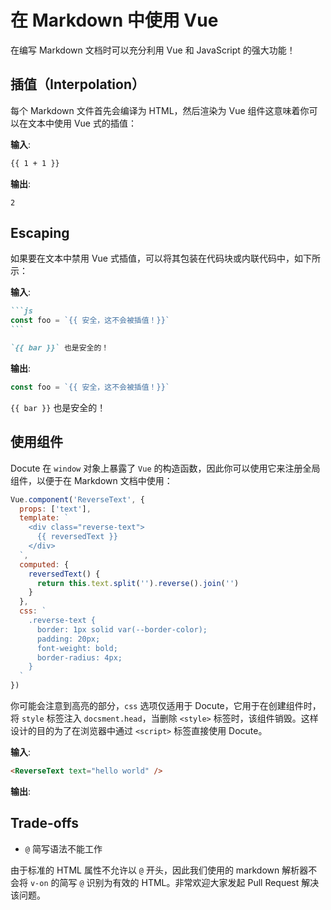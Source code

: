 # 在 Markdown 中使用 Vue

在编写 Markdown 文档时可以充分利用 Vue 和 JavaScript 的强大功能！

## 插值（Interpolation）

每个 Markdown 文件首先会编译为 HTML，然后渲染为 Vue 组件这意味着你可以在文本中使用 Vue 式的插值：

__输入__:

```markdown
{{ 1 + 1 }}
```

__输出__:

```
2
```

## Escaping

如果要在文本中禁用 Vue 式插值，可以将其包装在代码块或内联代码中，如下所示：

__输入__:

````markdown
```js
const foo = `{{ 安全，这不会被插值！}}`
```

`{{ bar }}` 也是安全的！
````

__输出__:

```js
const foo = `{{ 安全，这不会被插值！}}`
```

`{{ bar }}` 也是安全的！

## 使用组件

Docute 在 `window` 对象上暴露了 `Vue` 的构造函数，因此你可以使用它来注册全局组件，以便于在 Markdown 文档中使用：

```js {highlight:['13-20'],evaluate:true}
Vue.component('ReverseText', {
  props: ['text'],
  template: `
    <div class="reverse-text">
      {{ reversedText }} 
    </div>
  `,
  computed: {
    reversedText() {
      return this.text.split('').reverse().join('')
    }
  },
  css: `
    .reverse-text {
      border: 1px solid var(--border-color);
      padding: 20px;
      font-weight: bold;
      border-radius: 4px;
    }
  `
})
```

你可能会注意到高亮的部分，`css` 选项仅适用于 Docute，它用于在创建组件时，将 `style` 标签注入 `docsment.head`，当删除 `<style>` 标签时，该组件销毁。这样设计的目的为了在浏览器中通过 `<script>` 标签直接使用 Docute。

__输入__:

```markdown
<ReverseText text="hello world" />
```

__输出__:

<ReverseText text="hello world" />

## Trade-offs

- `@` 简写语法不能工作

由于标准的 HTML 属性不允许以 `@` 开头，因此我们使用的 markdown 解析器不会将 `v-on` 的简写 `@` 识别为有效的 HTML。非常欢迎大家发起 Pull Request 解决该问题。
